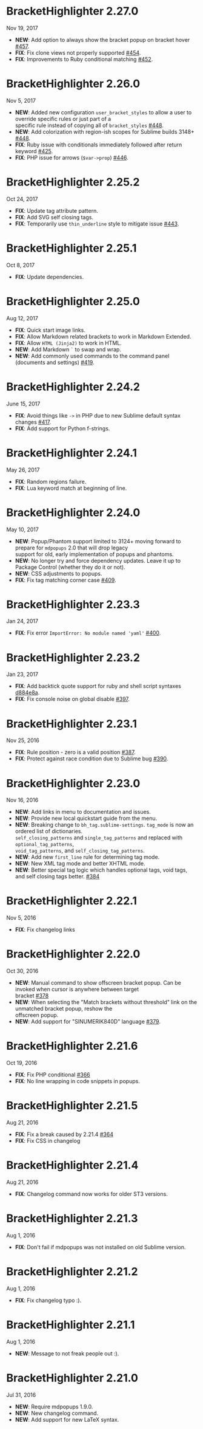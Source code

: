 # BracketHighlighter 2.27.0

Nov 19, 2017

- **NEW**: Add option to always show the bracket popup on bracket hover [#457](https://github.com/facelessuser/BracketHighlighter/pull/457).
- **FIX**: Fix clone views not properly supported [#454](https://github.com/facelessuser/BracketHighlighter/issues/454).
- **FIX**: Improvements to Ruby conditional matching [#452](https://github.com/facelessuser/BracketHighlighter/issues/452).

# BracketHighlighter 2.26.0

Nov 5, 2017

- **NEW**: Added new configuration `user_bracket_styles` to allow a user to override specific rules or just part of a  
specific rule instead of copying all of `bracket_styles` [#448](https://github.com/facelessuser/BracketHighlighter/pull/448).
- **NEW**: Add colorization with region-ish scopes for Sublime builds 3148+ [#448](https://github.com/facelessuser/BracketHighlighter/pull/448).
- **FIX**: Ruby issue with conditionals immediately followed after return keyword [#425](https://github.com/facelessuser/BracketHighlighter/issues/425).
- **FIX**: PHP issue for arrows (`$var->prop`) [#446](https://github.com/facelessuser/BracketHighlighter/pull/446).

# BracketHighlighter 2.25.2

Oct 24, 2017

- **FIX**: Update tag attribute pattern.
- **FIX**: Add SVG self closing tags.
- **FIX**: Temporarily use `thin_underline` style to mitigate issue [#443](https://github.com/facelessuser/BracketHighlighter/issues/443).

# BracketHighlighter 2.25.1

Oct 8, 2017

- **FIX**: Update dependencies.

# BracketHighlighter 2.25.0

Aug 12, 2017

- **FIX**: Quick start image links.
- **FIX**: Allow Markdown related brackets to work in Markdown Extended.
- **FIX**: Allow `HTML (Jinja2)` to work in HTML.
- **NEW**: Add Markdown `` ` `` to swap and wrap.
- **NEW**: Add commonly used commands to the command panel (documents and settings) [#419](https://github.com/facelessuser/BracketHighlighter/issues/419).

# BracketHighlighter 2.24.2

June 15, 2017

- **FIX**: Avoid things like `->` in PHP due to new Sublime default syntax changes [#417](https://github.com/facelessuser/BracketHighlighter/issues/417).
- **FIX**: Add support for Python f-strings.

# BracketHighlighter 2.24.1

May 26, 2017

- **FIX**: Random regions failure.
- **FIX**: Lua keyword match at beginning of line.

# BracketHighlighter 2.24.0

May 10, 2017

- **NEW**: Popup/Phantom support limited to 3124+ moving forward to prepare for `mdpopups` 2.0 that will drop legacy  
support for old, early implementation of popups and phantoms.
- **NEW**: No longer try and force dependency updates.  Leave it up to Package Control (whether they do it or not).
- **NEW**: CSS adjustments to popups.
- **FIX**: Fix tag matching corner case [#409](https://github.com/facelessuser/BracketHighlighter/issues/409).

# BracketHighlighter 2.23.3

Jan 24, 2017

- **FIX**: Fix error `ImportError: No module named 'yaml'` [#400](https://github.com/facelessuser/BracketHighlighter/issues/400).

# BracketHighlighter 2.23.2

Jan 23, 2017

- **FIX**: Add backtick quote support for ruby and shell script syntaxes [d884e8a](https://github.com/facelessuser/BracketHighlighter/commit/d884e8ab7aa69477c1af5d29cef24589efaf2b8e).
- **FIX**: Fix console noise on global disable [#397](https://github.com/facelessuser/BracketHighlighter/issues/397).

# BracketHighlighter 2.23.1

Nov 25, 2016

- **FIX**: Rule position - zero is a valid position [#387](https://github.com/facelessuser/BracketHighlighter/issues/387).
- **FIX**: Protect against race condition due to Sublime bug [#390](https://github.com/facelessuser/BracketHighlighter/issues/390).

# BracketHighlighter 2.23.0

Nov 16, 2016

- **NEW**: Add links in menu to documentation and issues.
- **NEW**: Provide new local quickstart guide from the menu.
- **NEW**: Breaking change to `bh_tag.sublime-settings`. `tag_mode` is now an ordered list of dictionaries.  
`self_closing_patterns` and `single_tag_patterns` and replaced with `optional_tag_patterns`,  
`void_tag_patterns`, and `self_closing_tag_patterns`.
- **NEW**: Add new `first_line` rule for determining tag mode.
- **NEW**: New XML tag mode and better XHTML mode.
- **NEW**: Better special tag logic which handles optional tags, void tags, and self closing tags better. [#384](https://github.com/facelessuser/BracketHighlighter/issues/384)

# BracketHighlighter 2.22.1

Nov 5, 2016

- **FIX**: Fix changelog links

# BracketHighlighter 2.22.0

Oct 30, 2016

- **NEW**: Manual command to show offscreen bracket popup.  Can be invoked when cursor is anywhere between target  
bracket [#378](https://github.com/facelessuser/BracketHighlighter/issues/378)
- **NEW**: When selecting the "Match brackets without threshold" link on the unmatched bracket popup, reshow the  
offscreen popup.
- **NEW**: Add support for "SINUMERIK840D" language [#379](https://github.com/facelessuser/BracketHighlighter/pull/379).

# BracketHighlighter 2.21.6

Oct 19, 2016

- **FIX**: Fix PHP conditional [#366](https://github.com/facelessuser/BracketHighlighter/issues/366)
- **FIX**: No line wrapping in code snippets in popups.

# BracketHighlighter 2.21.5

Aug 21, 2016

- **FIX**: Fix a break caused by 2.21.4 [#364](https://github.com/facelessuser/BracketHighlighter/issues/364)
- **FIX**: Fix CSS in changelog

# BracketHighlighter 2.21.4

Aug 21, 2016

- **FIX**: Changelog command now works for older ST3 versions.

# BracketHighlighter 2.21.3

Aug 1, 2016

- **FIX**: Don't fail if mdpopups was not installed on old Sublime version.

# BracketHighlighter 2.21.2

Aug 1, 2016

- **FIX**: Fix changelog typo :).

# BracketHighlighter 2.21.1

Aug 1, 2016

- **NEW**: Message to not freak people out :).

# BracketHighlighter 2.21.0

Jul 31, 2016

- **NEW**: Require mdpopups 1.9.0.
- **NEW**: New changelog command.
- **NEW**: Add support for new LaTeX syntax.
